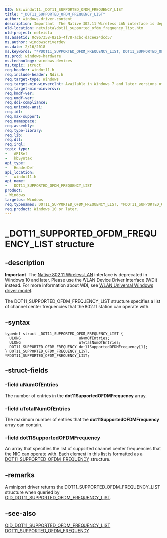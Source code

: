 ```yaml
---
UID: NS:windot11._DOT11_SUPPORTED_OFDM_FREQUENCY_LIST
title: "_DOT11_SUPPORTED_OFDM_FREQUENCY_LIST"
author: windows-driver-content
description: Important  The Native 802.11 Wireless LAN interface is deprecated in Windows 10 and later.
old-location: netvista\dot11_supported_ofdm_frequency_list.htm
old-project: netvista
ms.assetid: 0c967358-821b-4f78-acbc-dacee24dcd57
ms.author: windowsdriverdev
ms.date: 2/16/2018
ms.keywords: "*PDOT11_SUPPORTED_OFDM_FREQUENCY_LIST, DOT11_SUPPORTED_OFDM_FREQUENCY_LIST, DOT11_SUPPORTED_OFDM_FREQUENCY_LIST structure [Network Drivers Starting with Windows Vista], Native_802.11_data_types_428915da-fa98-469c-829b-5d0313a59c3b.xml, PDOT11_SUPPORTED_OFDM_FREQUENCY_LIST, PDOT11_SUPPORTED_OFDM_FREQUENCY_LIST structure pointer [Network Drivers Starting with Windows Vista], _DOT11_SUPPORTED_OFDM_FREQUENCY_LIST, netvista.dot11_supported_ofdm_frequency_list, windot11/DOT11_SUPPORTED_OFDM_FREQUENCY_LIST, windot11/PDOT11_SUPPORTED_OFDM_FREQUENCY_LIST"
ms.prod: windows-hardware
ms.technology: windows-devices
ms.topic: struct
req.header: windot11.h
req.include-header: Ndis.h
req.target-type: Windows
req.target-min-winverclnt: Available in Windows 7 and later versions of the Windows operating   systems.
req.target-min-winversvr: 
req.kmdf-ver: 
req.umdf-ver: 
req.ddi-compliance: 
req.unicode-ansi: 
req.idl: 
req.max-support: 
req.namespace: 
req.assembly: 
req.type-library: 
req.lib: 
req.dll: 
req.irql: 
topic_type:
-	APIRef
-	kbSyntax
api_type:
-	HeaderDef
api_location:
-	windot11.h
api_name:
-	DOT11_SUPPORTED_OFDM_FREQUENCY_LIST
product:
- Windows
targetos: Windows
req.typenames: DOT11_SUPPORTED_OFDM_FREQUENCY_LIST, *PDOT11_SUPPORTED_OFDM_FREQUENCY_LIST
req.product: Windows 10 or later.
---
```


# _DOT11_SUPPORTED_OFDM_FREQUENCY_LIST structure


## -description


<div class="alert"><b>Important</b>  The <a href="https://msdn.microsoft.com/library/windows/hardware/ff560689">Native 802.11 Wireless LAN</a> interface is deprecated in Windows 10 and later. Please use the WLAN Device Driver Interface (WDI) instead. For more information about WDI, see <a href="https://msdn.microsoft.com/6EF92E34-7BC9-465E-B05D-2BCB29165A18">WLAN Universal Windows driver model</a>.</div><div> </div>The DOT11_SUPPORTED_OFDM_FREQUENCY_LIST structure specifies a list of channel center frequencies that
  the 802.11 station can operate with.


## -syntax


````
typedef struct _DOT11_SUPPORTED_OFDM_FREQUENCY_LIST {
  ULONG                          uNumOfEntries;
  ULONG                          uTotalNumOfEntries;
  DOT11_SUPPORTED_OFDM_FREQUENCY dot11SupportedOFDMFrequency[1];
} DOT11_SUPPORTED_OFDM_FREQUENCY_LIST, *PDOT11_SUPPORTED_OFDM_FREQUENCY_LIST;
````


## -struct-fields




### -field uNumOfEntries

The number of entries in the 
     <b>dot11SupportedOFDMFrequency</b> array.


### -field uTotalNumOfEntries

The maximum number of entries that the 
     <b>dot11SupportedOFDMFrequency</b> array can contain.


### -field dot11SupportedOFDMFrequency

An array that specifies the list of supported channel center frequencies that the NIC can operate
     with. Each element in this list is formatted as a 
     <a href="..\windot11\ns-windot11-_dot11_supported_ofdm_frequency.md">
     DOT11_SUPPORTED_OFDM_FREQUENCY</a> structure.


## -remarks



A miniport driver returns the DOT11_SUPPORTED_OFDM_FREQUENCY_LIST structure when queried by 
    <a href="https://docs.microsoft.com/en-us/windows-hardware/drivers/network/oid-dot11-supported-ofdm-frequency-list">
    OID_DOT11_SUPPORTED_OFDM_FREQUENCY_LIST</a>.




## -see-also

<a href="https://docs.microsoft.com/en-us/windows-hardware/drivers/network/oid-dot11-supported-ofdm-frequency-list">
   OID_DOT11_SUPPORTED_OFDM_FREQUENCY_LIST</a>



<a href="..\windot11\ns-windot11-_dot11_supported_ofdm_frequency.md">
   DOT11_SUPPORTED_OFDM_FREQUENCY</a>



 

 


